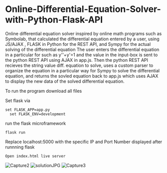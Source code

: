 # Online-Differential-Equation-Solver-with-Python-Flask-API
Online differential equation solver inspired by online math programs such as Symbolab, that calculated the differential equation entered by a user, using JS/AJAX , FLASK in Python for the REST API, and Sympy for the actual solving of the differential equation
The user enters the differential equation in a particular for such as y''+y'=1 and the value in the input-box is sent to the python REST API using AJAX in app.js. Then the python
REST API recieves the string value diff. equation to solve, uses a custom parser to organize the equation in a particular way for Sympy to solve the differential equation, and returns
the sovled equation back to app.js which uses AJAX to display the new data of the solved differential equation.

To run the program download all files

Set flask via

```
set FLASK_APP=app.py
  set FLASK_ENV=development
```
run the flask microframework
```
flask run
```
Replace localhost:5000 with the specific IP and Port Number displayed after runnning flask
```
Open index.html live server
```

![Capture2](https://user-images.githubusercontent.com/81478885/149671857-fff9979f-6a5a-4a94-ae80-330c1d900cde.JPG)
![solutionJPG](https://user-images.githubusercontent.com/81478885/149671858-83b89b2e-a08b-4654-957e-dd80031a97a9.JPG)
![Capture3](https://user-images.githubusercontent.com/81478885/149671859-003e41b6-298f-4702-8386-e85b26417322.JPG)
